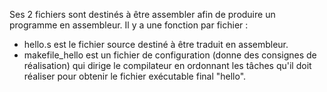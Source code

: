 Ses 2 fichiers sont destinés à être assembler afin de produire un programme en assembleur.
Il y a une fonction par fichier :
- hello.s est le fichier source destiné à être traduit en assembleur.
- makefile_hello est un fichier de configuration (donne des consignes de réalisation) qui dirige le compilateur en ordonnant les tâches qu'il doit réaliser pour 
obtenir le fichier exécutable final "hello".
